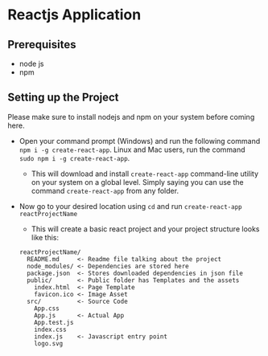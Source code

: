 # Reactjs Application

## Prerequisites
* node js
* npm

## Setting up the Project

Please make sure to install nodejs and npm on your system before coming here. 

- Open your command prompt (Windows) and run the following command `npm i -g create-react-app`. Linux and Mac users, run the command `sudo npm i -g create-react-app`. 

  - This will download and install `create-react-app` command-line utility on your system on a global level. Simply saying you can use the command `create-react-app` from any folder.

- Now go to your desired location using `cd` and run `create-react-app reactProjectName`
  
  - This will create a basic react project and your project structure looks like this:

  ```
  reactProjectName/
    README.md     <- Readme file talking about the project
    node_modules/ <- Dependencies are stored here
    package.json  <- Stores downloaded dependencies in json file
    public/       <- Public folder has Templates and the assets 
      index.html  <- Page Template
      favicon.ico <- Image Asset
    src/          <- Source Code
      App.css
      App.js      <- Actual App
      App.test.js
      index.css
      index.js    <- Javascript entry point
      logo.svg
    ```



